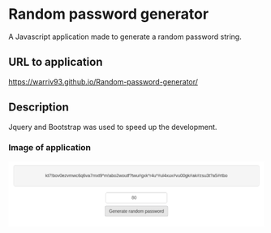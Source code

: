 # Random password generator
A Javascript application made to generate a random password string.

## URL to application
https://warriv93.github.io/Random-password-generator/

## Description
Jquery and Bootstrap was used to speed up the development.

### Image of application
![RPG](https://github.com/warriv93/Random-password-generator/blob/master/Screenshot_20170419_170755.png)
